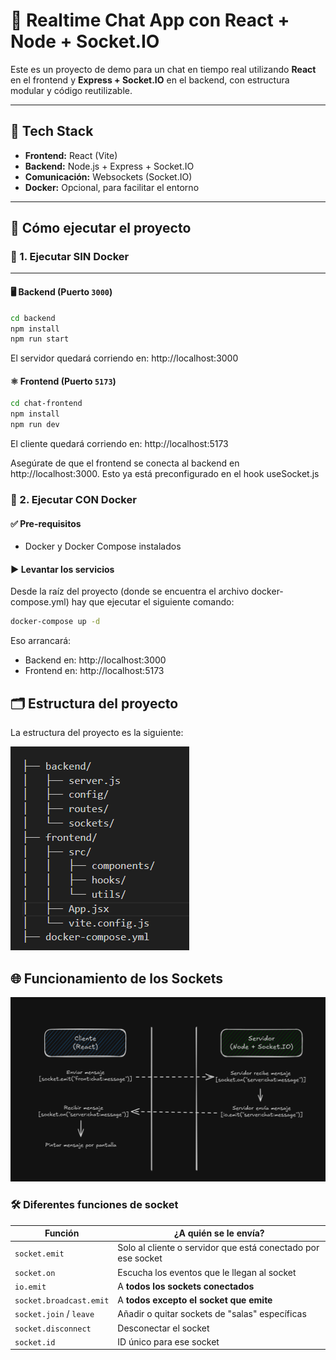 # 💬 Realtime Chat App con React + Node + Socket.IO

Este es un proyecto de demo para un chat en tiempo real utilizando **React** en el frontend y **Express + Socket.IO** en el backend, con estructura modular y código reutilizable.

---

## 🧰 Tech Stack

- **Frontend:** React (Vite)
- **Backend:** Node.js + Express + Socket.IO
- **Comunicación:** Websockets (Socket.IO)
- **Docker:** Opcional, para facilitar el entorno

---

## 🚀 Cómo ejecutar el proyecto

### 🔧 1. Ejecutar SIN Docker

---

#### 🖥 Backend (Puerto `3000`)

```bash
cd backend
npm install
npm run start
```

El servidor quedará corriendo en: http://localhost:3000

#### ⚛️ Frontend (Puerto `5173`)

```bash
cd chat-frontend
npm install
npm run dev
```

El cliente quedará corriendo en: http://localhost:5173

Asegúrate de que el frontend se conecta al backend en http://localhost:3000. Esto ya está preconfigurado en el hook useSocket.js

### 🐳 2. Ejecutar CON Docker

#### ✅ Pre-requisitos
- Docker y Docker Compose instalados

#### ▶️ Levantar los servicios
Desde la raíz del proyecto (donde se encuentra el archivo docker-compose.yml) hay que ejecutar el siguiente comando:
```bash
docker-compose up -d
```

Eso arrancará:
- Backend en: http://localhost:3000
- Frontend en: http://localhost:5173

## 🗂️ Estructura del proyecto
La estructura del proyecto es la siguiente:

![Estructura del proyecto](./images/folders.png)

## 🌐 Funcionamiento de los Sockets
![Funcionamiento de los sockets](./images/sockets.png)

### 🛠️ Diferentes funciones de socket

| Función                    | ¿A quién se le envía?                                     |
|---------------------------|------------------------------------------------------------|
| `socket.emit`             | Solo al cliente o servidor que está conectado por ese socket |
| `socket.on`               | Escucha los eventos que le llegan al socket                |
| `io.emit`                 | A **todos los sockets conectados**                        |
| `socket.broadcast.emit`   | A **todos excepto el socket que emite**                   |
| `socket.join` / `leave`   | Añadir o quitar sockets de "salas" específicas             |
| `socket.disconnect`       | Desconectar el socket                                     |
| `socket.id`               | ID único para ese socket                                  |

